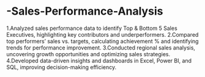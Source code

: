 # -Sales-Performance-Analysis
1.Analyzed sales performance data to identify Top & Bottom 5 Sales Executives, highlighting key contributors and underperformers.
2.Compared top performers’ sales vs. targets, calculating achievement % and identifying trends for performance improvement.
3.Conducted regional sales analysis, uncovering growth opportunities and optimizing sales strategies.
4.Developed data-driven insights and dashboards in Excel, Power BI, and SQL, improving decision-making efficiency.
